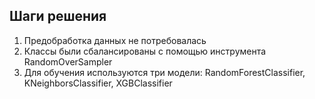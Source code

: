 ## Шаги решения
1. Предобработка данных не потребовалась
2. Классы были сбалансированы с помощью инструмента RandomOverSampler
3. Для обучения используются три модели: RandomForestClassifier, KNeighborsClassifier, XGBClassifier
